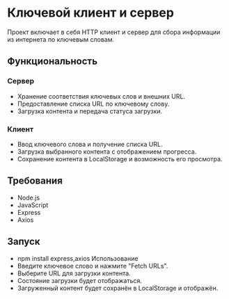 # Ключевой клиент и сервер

Проект включает в себя HTTP клиент и сервер для сбора информации из интернета по ключевым словам.

## Функциональность

### Сервер
- Хранение соответствия ключевых слов и внешних URL.
- Предоставление списка URL по ключевому слову.
- Загрузка контента и передача статуса загрузки.

### Клиент
- Ввод ключевого слова и получение списка URL.
- Загрузка выбранного контента с отображением прогресса.
- Сохранение контента в LocalStorage и возможность его просмотра.

## Требования
- Node.js
- JavaScript
- Express
- Axios
## Запуск
- npm install express,axios
Использование
- Введите ключевое слово и нажмите "Fetch URLs".
- Выберите URL для загрузки контента.
- Состояние загрузки будет отображаться.
- Загруженный контент будет сохранён в LocalStorage и отображён.

